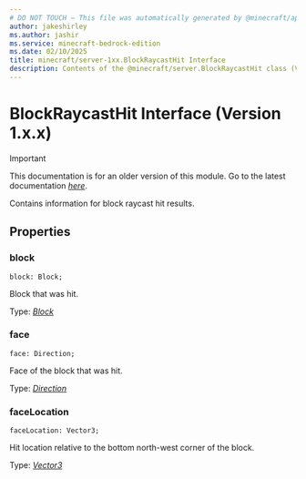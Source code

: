 ```yaml
---
# DO NOT TOUCH — This file was automatically generated by @minecraft/api-docs-generator, to report problems file an issue at https://github.com/Mojang/minecraft-scripting-libraries
author: jakeshirley
ms.author: jashir
ms.service: minecraft-bedrock-edition
ms.date: 02/10/2025
title: minecraft/server-1xx.BlockRaycastHit Interface
description: Contents of the @minecraft/server.BlockRaycastHit class (Version 1.x.x).
---
```

# BlockRaycastHit Interface (Version 1.x.x)

> [!IMPORTANT]
> This documentation is for an older version of this module. Go to the latest documentation [*here*](../../../scriptapi/minecraft/server/BlockRaycastHit.md).

Contains information for block raycast hit results.

## Properties

### **block**
`block: Block;`

Block that was hit.

Type: [*Block*](Block.md)

### **face**
`face: Direction;`

Face of the block that was hit.

Type: [*Direction*](Direction.md)

### **faceLocation**
`faceLocation: Vector3;`

Hit location relative to the bottom north-west corner of the block.

Type: [*Vector3*](Vector3.md)
